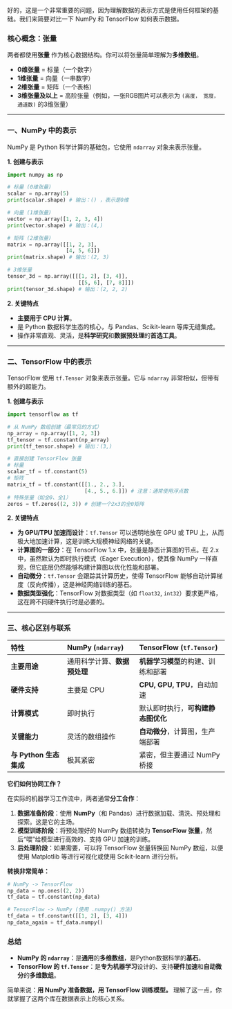 好的，这是一个非常重要的问题，因为理解数据的表示方式是使用任何框架的基础。我们来简要对比一下 NumPy 和 TensorFlow 如何表示数据。

### 核心概念：张量

两者都使用**张量** 作为核心数据结构。你可以将张量简单理解为**多维数组**。

*   **0维张量** = 标量（一个数字）
*   **1维张量** = 向量（一串数字）
*   **2维张量** = 矩阵（一个表格）
*   **3维张量及以上** = 高阶张量（例如，一张RGB图片可以表示为 `(高度， 宽度， 通道数)` 的3维张量）

---

### 一、NumPy 中的表示

NumPy 是 Python 科学计算的基础包，它使用 `ndarray` 对象来表示张量。

**1. 创建与表示**

```python
import numpy as np

# 标量 (0维张量)
scalar = np.array(5)
print(scalar.shape) # 输出：() ，表示是0维

# 向量 (1维张量)
vector = np.array([1, 2, 3, 4])
print(vector.shape) # 输出：(4,)

# 矩阵 (2维张量)
matrix = np.array([[1, 2, 3],
                   [4, 5, 6]])
print(matrix.shape) # 输出：(2, 3)

# 3维张量
tensor_3d = np.array([[[1, 2], [3, 4]],
                       [[5, 6], [7, 8]]])
print(tensor_3d.shape) # 输出：(2, 2, 2)
```

**2. 关键特点**

*   **主要用于 CPU 计算**。
*   是 Python 数据科学生态的核心，与 Pandas、Scikit-learn 等库无缝集成。
*   操作非常直观、灵活，是**科学研究**和**数据预处理**的**首选工具**。

---

### 二、TensorFlow 中的表示

TensorFlow 使用 `tf.Tensor` 对象来表示张量。它与 `ndarray` 非常相似，但带有额外的超能力。

**1. 创建与表示**

```python
import tensorflow as tf

# 从 NumPy 数组创建（最常见的方式）
np_array = np.array([1, 2, 3])
tf_tensor = tf.constant(np_array)
print(tf_tensor.shape) # 输出：(3,)

# 直接创建 TensorFlow 张量
# 标量
scalar_tf = tf.constant(5)
# 矩阵
matrix_tf = tf.constant([[1., 2., 3.],
                         [4., 5., 6.]]) # 注意：通常使用浮点数
# 特殊张量（如全0、全1）
zeros = tf.zeros((2, 3)) # 创建一个2x3的全0矩阵
```

**2. 关键特点**

*   **为 GPU/TPU 加速而设计**：`tf.Tensor` 可以透明地放在 GPU 或 TPU 上，从而极大地加速计算，这是训练大规模神经网络的关键。
*   **计算图的一部分**：在 TensorFlow 1.x 中，张量是静态计算图的节点。在 2.x 中，虽然默认为即时执行模式（Eager Execution），使其像 NumPy 一样直观，但它底层仍然能够构建计算图以优化性能和部署。
*   **自动微分**：`tf.Tensor` 会跟踪其计算历史，使得 TensorFlow 能够自动计算梯度（反向传播），这是神经网络训练的基石。
*   **数据类型强化**：TensorFlow 对数据类型（如 `float32`, `int32`）要求更严格，这在跨不同硬件执行时是必要的。

---

### 三、核心区别与联系

| 特性 | NumPy (`ndarray`) | TensorFlow (`tf.Tensor`) |
| :--- | :--- | :--- |
| **主要用途** | 通用科学计算、**数据预处理** | **机器学习模型**的构建、训练和部署 |
| **硬件支持** | 主要是 CPU | **CPU, GPU, TPU**，自动加速 |
| **计算模式** | 即时执行 | 默认即时执行，**可构建静态图优化** |
| **关键能力** | 灵活的数组操作 | **自动微分**，计算图，生产端部署 |
| **与 Python 生态集成** | 极其紧密 | 紧密，但主要通过 NumPy 桥接 |

**它们如何协同工作？**

在实际的机器学习工作流中，两者通常**分工合作**：

1.  **数据准备阶段**：使用 **NumPy**（和 Pandas）进行数据加载、清洗、预处理和探索。这是它的主场。
2.  **模型训练阶段**：将预处理好的 NumPy 数组转换为 **TensorFlow 张量**，然后“喂”给模型进行高效的、支持 GPU 加速的训练。
3.  **后处理阶段**：如果需要，可以将 TensorFlow 张量转换回 NumPy 数组，以便使用 Matplotlib 等进行可视化或使用 Scikit-learn 进行分析。

**转换非常简单：**

```python
# NumPy -> TensorFlow
np_data = np.ones((2, 2))
tf_data = tf.constant(np_data)

# TensorFlow -> NumPy (使用 .numpy() 方法)
tf_data = tf.constant([[1, 2], [3, 4]])
np_data_again = tf_data.numpy()
```

### 总结

*   **NumPy 的 `ndarray`**：是**通用**的**多维数组**，是Python数据科学的**基石**。
*   **TensorFlow 的 `tf.Tensor`**：是**专为机器学习**设计的、支持**硬件加速**和**自动微分**的**多维数组**。

简单来说：**用 NumPy 准备数据，用 TensorFlow 训练模型。** 理解了这一点，你就掌握了这两个库在数据表示上的核心关系。